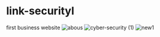 # link-securityI
first business website
![abous](https://user-images.githubusercontent.com/77671842/133890993-217e44c7-9aaa-4253-a901-0c2c2b26f5f4.png)
![cyber-security (1)](https://user-images.githubusercontent.com/77671842/133891071-582c2dd4-4d77-425f-804f-d72228605ce4.png)
![new1](https://user-images.githubusercontent.com/77671842/133891076-c058c5fb-79c6-45ca-8908-c6c5a8628d88.png)
